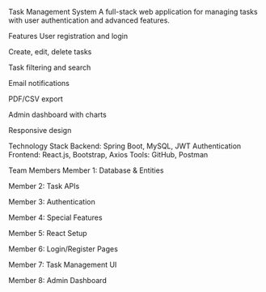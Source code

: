 Task Management System
A full-stack web application for managing tasks with user authentication and advanced features.

Features
User registration and login

Create, edit, delete tasks

Task filtering and search

Email notifications

PDF/CSV export

Admin dashboard with charts

Responsive design

Technology Stack
Backend: Spring Boot, MySQL, JWT Authentication
Frontend: React.js, Bootstrap, Axios
Tools: GitHub, Postman

Team Members
Member 1: Database & Entities

Member 2: Task APIs

Member 3: Authentication

Member 4: Special Features

Member 5: React Setup

Member 6: Login/Register Pages

Member 7: Task Management UI

Member 8: Admin Dashboard
